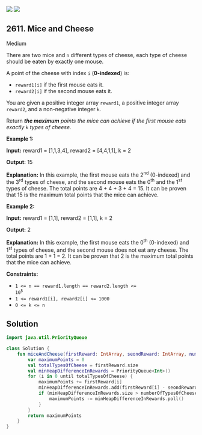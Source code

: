 [![](https://img.shields.io/github/stars/javadev/LeetCode-in-Kotlin?label=Stars&style=flat-square)](https://github.com/javadev/LeetCode-in-Kotlin)
[![](https://img.shields.io/github/forks/javadev/LeetCode-in-Kotlin?label=Fork%20me%20on%20GitHub%20&style=flat-square)](https://github.com/javadev/LeetCode-in-Kotlin/fork)

## 2611\. Mice and Cheese

Medium

There are two mice and `n` different types of cheese, each type of cheese should be eaten by exactly one mouse.

A point of the cheese with index `i` (**0-indexed**) is:

*   `reward1[i]` if the first mouse eats it.
*   `reward2[i]` if the second mouse eats it.

You are given a positive integer array `reward1`, a positive integer array `reward2`, and a non-negative integer `k`.

Return _**the maximum** points the mice can achieve if the first mouse eats exactly_ `k` _types of cheese._

**Example 1:**

**Input:** reward1 = [1,1,3,4], reward2 = [4,4,1,1], k = 2

**Output:** 15

**Explanation:** In this example, the first mouse eats the 2<sup>nd</sup> (0-indexed) and the 3<sup>rd</sup> types of cheese, and the second mouse eats the 0<sup>th</sup> and the 1<sup>st</sup> types of cheese. The total points are 4 + 4 + 3 + 4 = 15. It can be proven that 15 is the maximum total points that the mice can achieve.

**Example 2:**

**Input:** reward1 = [1,1], reward2 = [1,1], k = 2

**Output:** 2

**Explanation:** In this example, the first mouse eats the 0<sup>th</sup> (0-indexed) and 1<sup>st</sup> types of cheese, and the second mouse does not eat any cheese. The total points are 1 + 1 = 2. It can be proven that 2 is the maximum total points that the mice can achieve.

**Constraints:**

*   <code>1 <= n == reward1.length == reward2.length <= 10<sup>5</sup></code>
*   `1 <= reward1[i], reward2[i] <= 1000`
*   `0 <= k <= n`

## Solution

```kotlin
import java.util.PriorityQueue

class Solution {
    fun miceAndCheese(firstReward: IntArray, seondReward: IntArray, numberOfTypesOfCheeseForFirstMouse: Int): Int {
        var maximumPoints = 0
        val totalTypesOfCheese = firstReward.size
        val minHeapDifferenceInRewards = PriorityQueue<Int>()
        for (i in 0 until totalTypesOfCheese) {
            maximumPoints += firstReward[i]
            minHeapDifferenceInRewards.add(firstReward[i] - seondReward[i])
            if (minHeapDifferenceInRewards.size > numberOfTypesOfCheeseForFirstMouse) {
                maximumPoints -= minHeapDifferenceInRewards.poll()
            }
        }
        return maximumPoints
    }
}
```